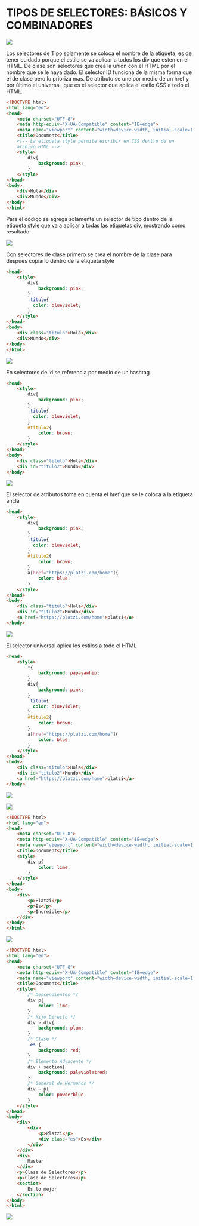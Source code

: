 # TIPOS DE SELECTORES: BÁSICOS Y COMBINADORES

![](../images/img21.png)

Los selectores de Tipo solamente se coloca el nombre de la etiqueta, es de tener cuidado porque el estilo se va  aplicar a todos los div que esten en el HTML. De clase son selectores que crea la unión con el HTML por el nombre que se le haya dado. El selector ID funciona de la misma forma que el de clase pero lo prioriza mas. De atributo se une por medio de un href y por último el universal, que es el selector que aplica el estilo CSS a todo el HTML.

~~~HTML
<!DOCTYPE html>
<html lang="en">
<head>
    <meta charset="UTF-8">
    <meta http-equiv="X-UA-Compatible" content="IE=edge">
    <meta name="viewport" content="width=device-width, initial-scale=1.0">
    <title>Document</title>
    <!-- La etiqueta style permite escribir en CSS dentro de un 
    archivo HTML -->
    <style>
        div{
            background: pink;
        }
    </style>
</head>
<body>
    <div>Hola</div>
    <div>Mundo</div>
</body>
</html>
~~~

Para el código se agrega solamente un selector de tipo dentro de la etiqueta style que va a aplicar a todas las etiquetas div, mostrando como resultado:

![](../images/img22.png)

Con selectores de clase primero se crea el nombre de la clase para despues copiarlo dentro de la etiqueta style

~~~html
<head>
    <style>
        div{
            background: pink;
        }
        .titulo{
          color: blueviolet;  
        }
    </style>
</head>
<body>
    <div class="titulo">Hola</div>
    <div>Mundo</div>
</body>
</html>
~~~

![](../images/img23.png)

En selectores de id se referencia por medio de un hashtag

~~~html
<head>
    <style>
        div{
            background: pink;
        }
        .titulo{
          color: blueviolet;  
        }
        #titulo2{
            color: brown;
        }
    </style>
</head>
<body>
    <div class="titulo">Hola</div>
    <div id="titulo2">Mundo</div>
</body>
~~~

![](../images/img24.png)

El selector de atributos toma en cuenta el href que se le coloca a la etiqueta ancla

~~~html
<head>
    <style>
        div{
            background: pink;
        }
        .titulo{
          color: blueviolet;  
        }
        #titulo2{
            color: brown;
        }
        a[href="https://platzi.com/home"]{
            color: blue;
        }
    </style>
</head>
<body>
    <div class="titulo">Hola</div>
    <div id="titulo2">Mundo</div>
    <a href="https://platzi.com/home">platzi</a>
</body>
~~~

![](../images/img25.png)

El selector universal aplica los estilos a todo el HTML

~~~html
<head>
    <style>
        *{
            background: papayawhip;
        }
        div{
            background: pink;
        }
        .titulo{
          color: blueviolet;  
        }
        #titulo2{
            color: brown;
        }
        a[href="https://platzi.com/home"]{
            color: blue;
        }
    </style>
</head>
<body>
    <div class="titulo">Hola</div>
    <div id="titulo2">Mundo</div>
    <a href="https://platzi.com/home">platzi</a>
</body>
~~~

![](../images/img26.png)

![](../images/img27.png)

~~~html
<!DOCTYPE html>
<html lang="en">
<head>
    <meta charset="UTF-8">
    <meta http-equiv="X-UA-Compatible" content="IE=edge">
    <meta name="viewport" content="width=device-width, initial-scale=1.0">
    <title>Document</title>
    <style>
        div p{
            color: lime;
        }
    </style>
</head>
<body>
    <div>
        <p>Platzi</p>
        <p>Es</p>
        <p>Increíble</p>
    </div>
</body>
</html>
~~~

![](../images/img28.png)

~~~html
<!DOCTYPE html>
<html lang="en">
<head>
    <meta charset="UTF-8">
    <meta http-equiv="X-UA-Compatible" content="IE=edge">
    <meta name="viewport" content="width=device-width, initial-scale=1.0">
    <title>Document</title>
    <style>
        /* Descendientes */
        div p{
            color: lime;
        }
        /* Hijo Directo */
        div > div{
            background: plum;
        }
        /* Clase */
        .es {
            background: red;
        }
        /* Elemento Adyacente */
        div + section{
            background: palevioletred;
        }
        /* General de Hermanos */
        div ~ p{
            color: powderblue;
        }
    </style>
</head>
<body>
    <div>
        <div>
            <p>Platzi</p>
            <div class="es">Es</div>
        </div>
    </div>
    <div>
        Master
    </div>
    <p>Clase de Selectores</p>
    <p>Clase de Selectores</p>
    <section>
        Es lo mejor
    </section>
</body>
</html>
~~~

![](../images/img29.png)
